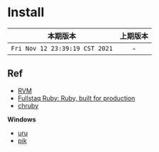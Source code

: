 # Install

|本期版本| 上期版本
|:---:|:---:
`Fri Nov 12 23:39:19 CST 2021` | -




## Ref

* [RVM](./rvm)
* [Fullstaq Ruby: Ruby, built for production](https://fullstaqruby.org/)
* [chruby](https://github.com/postmodern/chruby)

**Windows**

* [uru](https://bitbucket.org/jonforums/uru/src/master/)
* [pik](https://github.com/vertiginous/pik)
